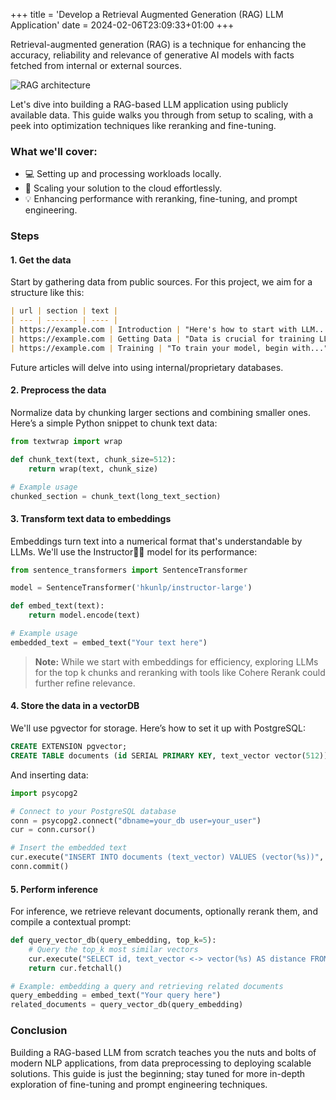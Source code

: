 +++
title = 'Develop a Retrieval Augmented Generation (RAG) LLM Application'
date = 2024-02-06T23:09:33+01:00
+++


Retrieval-augmented generation (RAG) is a technique for enhancing the accuracy, reliability and relevance of generative AI models with facts fetched from internal or external sources.

![RAG architecture](/rag-archi.png)

Let's dive into building a RAG-based LLM application using publicly available data. This guide walks you through from setup to scaling, with a peek into optimization techniques like reranking and fine-tuning.

### What we'll cover:

- 💻 Setting up and processing workloads locally.
- 🚀 Scaling your solution to the cloud effortlessly.
- 💡 Enhancing performance with reranking, fine-tuning, and prompt engineering.

### Steps

#### 1. Get the data

Start by gathering data from public sources. For this project, we aim for a structure like this:

```markdown
| url | section | text |
| --- | ------- | ---- |
| https://example.com | Introduction | "Here's how to start with LLM..." |
| https://example.com | Getting Data | "Data is crucial for training LLMs..." |
| https://example.com | Training | "To train your model, begin with..." |
```

Future articles will delve into using internal/proprietary databases.

#### 2. Preprocess the data

Normalize data by chunking larger sections and combining smaller ones. Here’s a simple Python snippet to chunk text data:

```python
from textwrap import wrap

def chunk_text(text, chunk_size=512):
    return wrap(text, chunk_size)

# Example usage
chunked_section = chunk_text(long_text_section)
```

#### 3. Transform text data to embeddings

Embeddings turn text into a numerical format that's understandable by LLMs. We'll use the Instructor👨‍🏫 model for its performance:

```python
from sentence_transformers import SentenceTransformer

model = SentenceTransformer('hkunlp/instructor-large')

def embed_text(text):
    return model.encode(text)

# Example usage
embedded_text = embed_text("Your text here")
```

> **Note:** While we start with embeddings for efficiency, exploring LLMs for the top k chunks and reranking with tools like Cohere Rerank could further refine relevance.

#### 4. Store the data in a vectorDB

We'll use pgvector for storage. Here’s how to set it up with PostgreSQL:

```sql
CREATE EXTENSION pgvector;
CREATE TABLE documents (id SERIAL PRIMARY KEY, text_vector vector(512));
```

And inserting data:

```python
import psycopg2

# Connect to your PostgreSQL database
conn = psycopg2.connect("dbname=your_db user=your_user")
cur = conn.cursor()

# Insert the embedded text
cur.execute("INSERT INTO documents (text_vector) VALUES (vector(%s))", (embedded_text,))
conn.commit()
```

#### 5. Perform inference

For inference, we retrieve relevant documents, optionally rerank them, and compile a contextual prompt:

```python
def query_vector_db(query_embedding, top_k=5):
    # Query the top_k most similar vectors
    cur.execute("SELECT id, text_vector <-> vector(%s) AS distance FROM documents ORDER BY distance ASC LIMIT %s", (query_embedding, top_k))
    return cur.fetchall()

# Example: embedding a query and retrieving related documents
query_embedding = embed_text("Your query here")
related_documents = query_vector_db(query_embedding)
```

### Conclusion

Building a RAG-based LLM from scratch teaches you the nuts and bolts of modern NLP applications, from data preprocessing to deploying scalable solutions. This guide is just the beginning; stay tuned for more in-depth exploration of fine-tuning and prompt engineering techniques.

